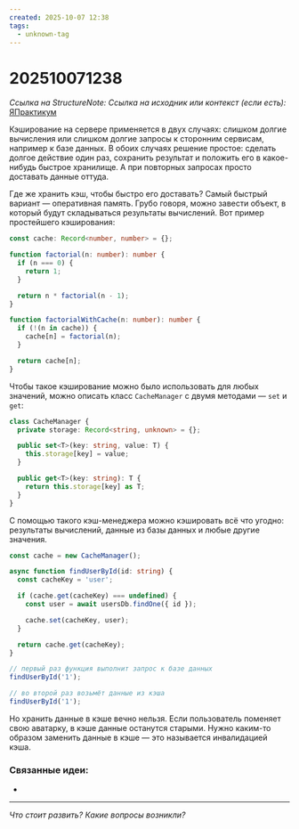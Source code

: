 ```yaml
---
created: 2025-10-07 12:38
tags:
  - unknown-tag
---
```

# 202510071238
*Ссылка на StructureNote:*
*Ссылка на исходник или контекст (если есть):*  [ЯПрактикум](https://practicum.yandex.ru/trainer/backend-nodejs/lesson/c853ccd2-0bf3-4f5d-9bb9-b319db84e934/task/b04bd35c-bf4e-48f0-9512-98d11fa8c2c8/)

Кэширование на сервере применяется в двух случаях: слишком долгие вычисления или слишком долгие запросы к сторонним сервисам, например к базе данных. В обоих случаях решение простое: сделать долгое действие один раз, сохранить результат и положить его в какое-нибудь быстрое хранилище. А при повторных запросах просто доставать данные оттуда.

Где же хранить кэш, чтобы быстро его доставать? Самый быстрый вариант — оперативная память. Грубо говоря, можно завести объект, в который будут складываться результаты вычислений. Вот пример простейшего кэширования:
```ts
const cache: Record<number, number> = {};

function factorial(n: number): number {
  if (n === 0) {
    return 1;
  }

  return n * factorial(n - 1);
}

function factorialWithCache(n: number): number {
  if (!(n in cache)) {
    cache[n] = factorial(n);
  }

  return cache[n];
}
```
Чтобы такое кэширование можно было использовать для любых значений, можно описать класс `CacheManager` с двумя методами — `set` и `get`:
```ts
class CacheManager {
  private storage: Record<string, unknown> = {};

  public set<T>(key: string, value: T) {
    this.storage[key] = value;
  }

  public get<T>(key: string): T {
    return this.storage[key] as T;
  }
}
```
С помощью такого кэш-менеджера можно кэшировать всё что угодно: результаты вычислений, данные из базы данных и любые другие значения.
```ts
const cache = new CacheManager(); 

async function findUserById(id: string) {
  const cacheKey = 'user';

  if (cache.get(cacheKey) === undefined) {
    const user = await usersDb.findOne({ id });

    cache.set(cacheKey, user);
  }

  return cache.get(cacheKey);
}

// первый раз функция выполнит запрос к базе данных
findUserById('1');

// во второй раз возьмёт данные из кэша
findUserById('1');
```
Но хранить данные в кэше вечно нельзя. Если пользователь поменяет свою аватарку, в кэше данные останутся старыми. Нужно каким-то образом заменить данные в кэше — это называется инвалидацией кэша.
### Связанные идеи:
* 
---

*Что стоит развить? Какие вопросы возникли?*
